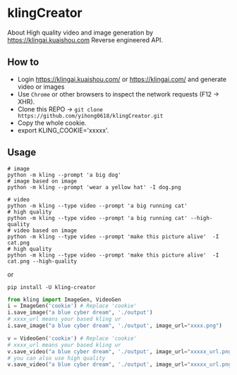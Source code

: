 # klingCreator
About High quality video and image generation by  https://klingai.kuaishou.com Reverse engineered API.



## How to
- Login https://klingai.kuaishou.com/ or https://klingai.com/ and generate video or images
- Use `Chrome` or other browsers to inspect the network requests (F12 -> XHR).
- Clone this REPO -> `git clone https://github.com/yihong0618/klingCreator.git`
- Copy the whole cookie.
- export KLING_COOKIE='xxxxx'.

## Usage

```
# image
python -m kling --prompt 'a big dog'
# image based on image
python -m kling --prompt 'wear a yellow hat' -I dog.png

# video
python -m kling --type video --prompt 'a big running cat'
# high quality
python -m kling --type video --prompt 'a big running cat' --high-quality
# video based on image
python -m kling --type video --prompt 'make this picture alive'  -I cat.png
# high quality
python -m kling --type video --prompt 'make this picture alive'  -I cat.png --high-quality
```

or
```
pip install -U kling-creator 
```

```python
from kling import ImageGen, VideoGen
i = ImageGen('cookie') # Replace 'cookie'
i.save_image("a blue cyber dream", './output')
# xxxx_url means your based kling ur
i.save_image("a blue cyber dream", './output', image_url="xxxx.png")

v = VideoGen('cookie') # Replace 'cookie' 
# xxxx_url means your based kling ur
v.save_video("a blue cyber dream", './output', image_url="xxxxx_url.png")
# you can also use high quality
v.save_video("a blue cyber dream", './output', image_url="xxxxx_url.png", is_high_quality=True)
```
